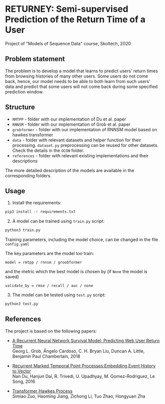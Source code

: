 # RETURNEY: Semi-supervised Prediction of the Return Time of a User
Project of "Models of Sequence Data" course, Skoltech, 2020

## Problem statement
The problem is to develop a model that learns to predict users' return times from browsing histories of many other users. Some users do not come back, hence, our model needs to be able to both learn from such users' data and predict that some users will not come back during some specified prediction window.


## Structure
- `RMTPP` - folder with our implementation of Du et al. paper
- `RNNSM` - folder with our implementation of Grob et al. paper
- `grobformer` - folder with our implementation of RNNSM model based on hawkes transformer
- `data` - folder with relevant datasets and helper function for their processing.
 `dataset.py` preprocessing can be reused for other datasets. Check the details in the `OCON` folder.
- `references` - folder with relevant existing implementations and their descriptions

The more detailed description of the models are available in the corresponding folders.

## Usage
1. Install the requirements:

``` bash
pip3 install -r requirements.txt
```

2. A model can be trained using `train.py` script:

``` bash
python3 train.py 
```
Training parameters, including the model choice, can be changed in the file `config.yaml` 

The key parameters are the model too train:
```
model = rmtpp / rnnsm / groobformer
```
and the metric which the best model is chosen by
(if `None` the model is saved)
```
validate_by = rmse / recall / auc / none
```
3. The model can be tested using `test.py` script:
``` bash
python3 test.py 
```

## References
The project is based on the following papers:

- [A Recurrent Neural Network Survival Model: Predicting Web User Return Time](https://arxiv.org/abs/1807.04098)<br>
Georg L. Grob, Ângelo Cardoso, C. H. Bryan Liu, Duncan A. Little, Benjamin Paul Chamberlain, 2018

- [Recurrent Marked Temporal Point Processes:Embedding Event History to Vector](https://www.kdd.org/kdd2016/papers/files/rpp1081-duA.pdf)<br>
Nan Du, Hanjun Dai, R. Trivedi, U. Upadhyay, M. Gomez-Rodriguez, Le Song, 2016

- [Transformer Hawkes Process](https://arxiv.org/abs/2002.09291)<br>
Simiao Zuo, Haoming Jiang, Zichong Li, Tuo Zhao, Hongyuan Zha
